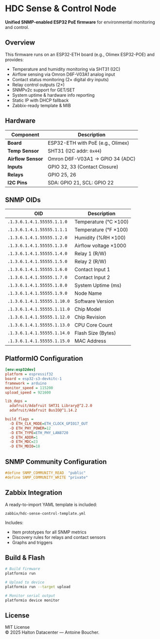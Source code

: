 # HDC Sense & Control Node

**Unified SNMP-enabled ESP32 PoE firmware** for environmental monitoring and control.

## Overview

This firmware runs on an ESP32-ETH board (e.g., Olimex ESP32-POE) and provides:

- Temperature and humidity monitoring via SHT31 (I2C)
- Airflow sensing via Omron D6F-V03A1 analog input
- Contact status monitoring (2× digital dry inputs)
- Relay control outputs (2×)
- SNMPv2c support for GET/SET
- System uptime & hardware info reporting
- Static IP with DHCP fallback
- Zabbix-ready template & MIB

## Hardware

| Component          | Description                        |
|--------------------|------------------------------------|
| **Board**          | ESP32-ETH with PoE (e.g., Olimex)  |
| **Temp Sensor**    | SHT31 (I2C addr: `0x44`)           |
| **Airflow Sensor** | Omron D6F-V03A1 → GPIO 34 (ADC)    |
| **Inputs**         | GPIO 32, 33 (Contact Closure)      |
| **Relays**         | GPIO 25, 26                        |
| **I2C Pins**       | SDA: GPIO 21, SCL: GPIO 22         |

## SNMP OIDs

| OID                          | Description                          |
|------------------------------|--------------------------------------|
| `.1.3.6.1.4.1.55555.1.1.0`    | Temperature (°C ×100)                |
| `.1.3.6.1.4.1.55555.1.1.1`    | Temperature (°F ×100)                |
| `.1.3.6.1.4.1.55555.1.2.0`    | Humidity (%RH ×100)                 |
| `.1.3.6.1.4.1.55555.1.3.0`    | Airflow voltage ×1000               |
| `.1.3.6.1.4.1.55555.1.4.0`    | Relay 1 (R/W)                       |
| `.1.3.6.1.4.1.55555.1.5.0`    | Relay 2 (R/W)                       |
| `.1.3.6.1.4.1.55555.1.6.0`    | Contact Input 1                     |
| `.1.3.6.1.4.1.55555.1.7.0`    | Contact Input 2                     |
| `.1.3.6.1.4.1.55555.1.8.0`    | System Uptime (ms)                  |
| `.1.3.6.1.4.1.55555.1.9.0`    | Node Name                           |
| `.1.3.6.1.4.1.55555.1.10.0`   | Software Version                    |
| `.1.3.6.1.4.1.55555.1.11.0`   | Chip Model                          |
| `.1.3.6.1.4.1.55555.1.12.0`   | Chip Revision                       |
| `.1.3.6.1.4.1.55555.1.13.0`   | CPU Core Count                      |
| `.1.3.6.1.4.1.55555.1.14.0`   | Flash Size (Bytes)                  |
| `.1.3.6.1.4.1.55555.1.15.0`   | MAC Address                         |

## PlatformIO Configuration

```ini
[env:esp32dev]
platform = espressif32
board = esp32-s3-devkitc-1
framework = arduino
monitor_speed = 115200
upload_speed = 921600

lib_deps =
  adafruit/Adafruit SHT31 Library@^2.2.0
  adafruit/Adafruit BusIO@^1.14.2

build_flags =
  -D ETH_CLK_MODE=ETH_CLOCK_GPIO17_OUT
  -D ETH_PHY_POWER=12
  -D ETH_TYPE=ETH_PHY_LAN8720
  -D ETH_ADDR=1
  -D ETH_MDC=23
  -D ETH_MDIO=18
```

## SNMP Community Configuration

```cpp
#define SNMP_COMMUNITY_READ  "public"
#define SNMP_COMMUNITY_WRITE "private"
```

## Zabbix Integration

A ready-to-import YAML template is included:

```text
zabbix/hdc-sense-control-template.yml
```

Includes:

- Item prototypes for all SNMP metrics
- Discovery rules for relays and contact sensors
- Graphs and triggers

## Build & Flash

```bash
# Build firmware
platformio run

# Upload to device
platformio run --target upload

# Monitor serial output
platformio device monitor
```

## License

MIT License  
© 2025 Halton Datacenter — Antoine Boucher.
